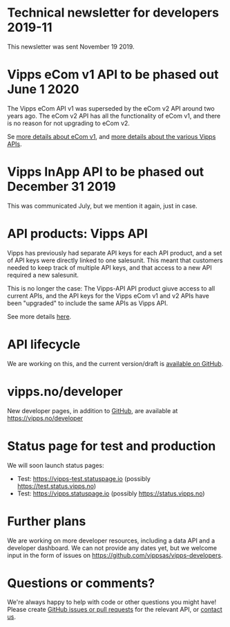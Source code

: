 # Technical newsletter for developers 2019-11

This newsletter was sent November 19 2019.

# Vipps eCom v1 API to be phased out June 1 2020

The Vipps eCom API v1 was superseded by the eCom v2 API around two years ago.
The eCom v2 API has all the functionality of eCom v1, and there is no reason
for not upgrading to eCom v2.

Se [more details about eCom v1](https://github.com/vippsas/vipps-ecom-api/blob/master/v1-deprecation.md),
and
[more details about the various Vipps APIs](https://github.com/vippsas/vipps-developers/blob/master/vipps-getting-started.md#api-products).

# Vipps InApp API to be phased out December 31 2019

This was communicated July, but we mention it again, just in case.

# API products: Vipps API

Vipps has previously had separate API keys for each API product, and a set of API keys were 
directly linked to one salesunit. This meant that customers needed to keep track of multiple 
API keys, and that access to a new API required a new salesunit.

This is no longer the case: The Vipps-API API product giuve access to all current APIs, 
and the API keys for the Vipps eCom v1 and v2 APIs have been "upgraded" to include
the same APIs as Vipps API.

See more details [here](https://github.com/vippsas/vipps-developers/blob/master/vipps-getting-started.md#api-products).

# API lifecycle

We are working on this, and the current version/draft is
[available on GitHub](https://github.com/vippsas/vipps-developers/blob/master/vipps-api-lifecycle.md).

# vipps.no/developer

New developer pages, in addition to
[GitHub](https://github.com/vippsas),
are available at https://vipps.no/developer

# Status page for test and production

We will soon launch status pages:

* Test: https://vipps-test.statuspage.io (possibly https://test.status.vipps.no)
* Test: https://vipps.statuspage.io (possibly https://status.vipps.no)

# Further plans

We are working on more developer resources, including a data API and
a developer dashboard. We can not provide any dates yet, but we
welcome input in the form of issues on https://github.com/vippsas/vipps-developers.

# Questions or comments?

We're always happy to help with code or other questions you might have!
Please create [GitHub issues or pull requests](https://github.com/vippsas)
for the relevant API,
or [contact us](https://github.com/vippsas/vipps-developers/blob/master/contact.md).
